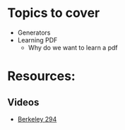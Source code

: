 # Topics to cover
- Generators
- Learning PDF
    - Why do we want to learn a pdf

# Resources:

## Videos
- [Berkeley 294](https://www.youtube.com/watch?v=JBb5sSC0JoYa)

